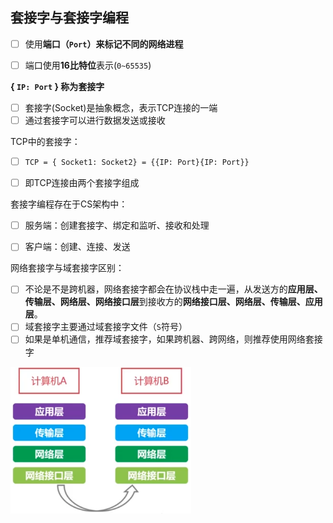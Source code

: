 ## 套接字与套接字编程

- [ ] 使用**端口（`Port`）来标记不同的网络进程**
- [ ] 端口使用**16比特位**表示(`0~65535`)


**{ `IP: Port` }  称为套接字**


- [ ] 套接字(Socket)是抽象概念，表示TCP连接的一端
- [ ] 通过套接字可以进行数据发送或接收

TCP中的套接字：

- [ ] `TCP = { Socket1: Socket2} = {{IP: Port}{IP: Port}}`
- [ ] 即TCP连接由两个套接字组成


套接字编程存在于CS架构中：

- [ ] 服务端：创建套接字、绑定和监听、接收和处理
- [ ] 客户端：创建、连接、发送


网络套接字与域套接字区别：
- [ ] 不论是不是跨机器，网络套接字都会在协议栈中走一遍，从发送方的**应用层、传输层、网络层、网络接口层**到接收方的**网络接口层、网络层、传输层、应用层**。
- [ ] 域套接字主要通过域套接字文件（`S`符号）
- [ ] 如果是单机通信，推荐域套接字，如果跨机器、跨网络，则推荐使用网络套接字

![套接字与套接字编程](../../imgs/network_socket.png)